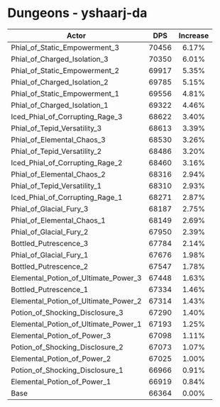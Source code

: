# Dungeons - yshaarj-da
| Actor | DPS | Increase |
|---|:---:|:---:|
|Phial_of_Static_Empowerment_3|70456|6.17%|
|Phial_of_Charged_Isolation_3|70350|6.01%|
|Phial_of_Static_Empowerment_2|69917|5.35%|
|Phial_of_Charged_Isolation_2|69785|5.15%|
|Phial_of_Static_Empowerment_1|69556|4.81%|
|Phial_of_Charged_Isolation_1|69322|4.46%|
|Iced_Phial_of_Corrupting_Rage_3|68622|3.40%|
|Phial_of_Tepid_Versatility_3|68613|3.39%|
|Phial_of_Elemental_Chaos_3|68530|3.26%|
|Phial_of_Tepid_Versatility_2|68486|3.20%|
|Iced_Phial_of_Corrupting_Rage_2|68460|3.16%|
|Phial_of_Elemental_Chaos_2|68316|2.94%|
|Phial_of_Tepid_Versatility_1|68310|2.93%|
|Iced_Phial_of_Corrupting_Rage_1|68271|2.87%|
|Phial_of_Glacial_Fury_3|68187|2.75%|
|Phial_of_Elemental_Chaos_1|68149|2.69%|
|Phial_of_Glacial_Fury_2|67950|2.39%|
|Bottled_Putrescence_3|67784|2.14%|
|Phial_of_Glacial_Fury_1|67676|1.98%|
|Bottled_Putrescence_2|67547|1.78%|
|Elemental_Potion_of_Ultimate_Power_3|67448|1.63%|
|Bottled_Putrescence_1|67334|1.46%|
|Elemental_Potion_of_Ultimate_Power_2|67314|1.43%|
|Potion_of_Shocking_Disclosure_3|67290|1.40%|
|Elemental_Potion_of_Ultimate_Power_1|67193|1.25%|
|Elemental_Potion_of_Power_3|67098|1.11%|
|Potion_of_Shocking_Disclosure_2|67073|1.07%|
|Elemental_Potion_of_Power_2|67025|1.00%|
|Potion_of_Shocking_Disclosure_1|66966|0.91%|
|Elemental_Potion_of_Power_1|66919|0.84%|
|Base|66364|0.00%|
